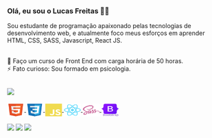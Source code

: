 ### Olá, eu sou o Lucas Freitas 🖖🏽
Sou estudante de programação apaixonado pelas tecnologias de desenvolvimento web, e atualmente foco meus esforços em aprender HTML, CSS, SASS, Javascript, React JS. <br><br>


🔭 Faço um curso de Front End com carga horária de 50 horas. <br>
⚡ Fato curioso: Sou formado em psicologia.<br><br>

<div>
  <a href="https://github.com/FreitasLucas01">
  <img height="180em" src="https://github-readme-stats.vercel.app/api/top-langs/?username=FreitasLucas01&layout=compact&langs_count=7&theme=dark"/>
  <div style="display: inline_block"><br>

  <img align="center" alt="HTML" height="30" width="40" src="https://raw.githubusercontent.com/devicons/devicon/master/icons/html5/html5-original.svg">
  <img align="center" alt="CSS" height="30" width="40" src="https://raw.githubusercontent.com/devicons/devicon/master/icons/css3/css3-original.svg">
  <img align="center" alt="Js" height="30" width="40" src="https://raw.githubusercontent.com/devicons/devicon/master/icons/javascript/javascript-plain.svg">
  <img align="center" alt="React" height="30" width="40" src="https://raw.githubusercontent.com/devicons/devicon/master/icons/react/react-original.svg">
  <img align="center" alt="SASS" height="30" width="40" src="https://raw.githubusercontent.com/devicons/devicon/master/icons/sass/sass-original.svg">
  <img align="center" alt="SASS" height="30" width="40" src="https://github.com/devicons/devicon/blob/master/icons/bootstrap/bootstrap-original-wordmark.svg">
 </div> 
<div> 
  <br>
  <a href="https://instagram.com/freitaslucas02" target="_blank"><img src="https://img.shields.io/badge/-Instagram-%23E4405F?style=for-the-badge&logo=instagram&logoColor=white" target="_blank"></a>
  <a href = "mailto:lucasfreitasdesa02@gmail.com"><img src="https://img.shields.io/badge/-Gmail-%23333?style=for-the-badge&logo=gmail&logoColor=white" target="_blank"></a>
  <a href="https://www.linkedin.com/in/lucasfreitas01" target="_blank"><img src="https://img.shields.io/badge/-LinkedIn-%230077B5?style=for-the-badge&logo=linkedin&logoColor=white" target="_blank"></a>
